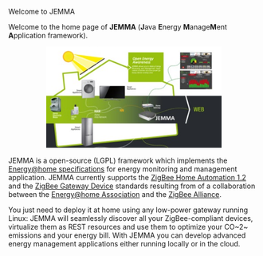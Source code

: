 Welcome to JEMMA
<!-- Remember: the first line always goes with the title-->
<!-- Please use h3 headers (###) inside these files -->

Welcome to the home page of **JEMMA** (**J**ava **E**nergy **M**anage**M**ent **A**pplication framework).

<!--![](images/jemma-arch.png)-->

<img style="margin-left:15%; margin-right:15%;" width="70%" src="images/jemma-arch.png">

JEMMA is a open-source (LGPL) framework which implements the [Energy@home specifications](http://www.energy-home.it/Documents/Technical%20Specifications/E@H_specification_ver0.95.pdf) for energy monitoring and management application. JEMMA currently supports the [ZigBee Home Automation 1.2](http://www.zigbee.org/Standards/ZigBeeHomeAutomation/Overview.aspx) and the [ZigBee Gateway Device](http://www.zigbee.org/Standards/ZigbeeTelecomServices/Features.aspx) standards resulting from of a collaboration between the [Energy@home Association](http://www.energy-home.it/) and the [ZigBee Alliance](http://www.zigbee.org/).

You just need to deploy it at home using any low-power gateway running Linux: JEMMA will seamlessly discover all your ZigBee-compliant devices, virtualize them as REST resources and use them to optimize your CO~2~ emissions and your energy bill. With JEMMA you can develop advanced energy management applications either running locally or in the cloud.

<!--(e.g. smart Plugs, Smart appliances, energy storages, energy sources, etc.)-->







